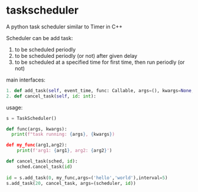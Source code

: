 # taskscheduler
A python task scheduler similar to Timer in C++

Scheduler can be add task:
1. to be scheduled periodly
2. to be scheduled periodly (or not) after given delay
3. to be scheduled at a specified time for first time, then run periodly (or not)

main interfaces:
``` python
1. def add_task(self, event_time, func: Callable, args=(), kwargs=None, interval=None) -> int  # event_time maybe delay(int), or timedelta, or a datetime
2. def cancel_task(self, id: int):
```

usage:
``` python
s = TaskScheduler()

def func(args, kwargs):
  print(f"task running: {args}, {kwargs})

def my_func(arg1,arg2):
    print(f'arg1: {arg1}, arg2: {arg2}')

def cancel_task(sched, id):
    sched.cancel_task(id)
    
id = s.add_task(0, my_func,args=('hello','world'),interval=5)
s.add_task(20, cancel_task, args=(scheduler, id))

```
